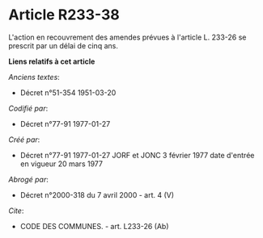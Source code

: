 # Article R233-38

L'action en recouvrement des amendes prévues à l'article L. 233-26 se prescrit par un délai de cinq ans.

**Liens relatifs à cet article**

_Anciens textes_:

  - Décret n°51-354 1951-03-20

_Codifié par_:

  - Décret n°77-91 1977-01-27

_Créé par_:

  - Décret n°77-91 1977-01-27 JORF et JONC 3 février 1977 date d'entrée en vigueur 20 mars 1977

_Abrogé par_:

  - Décret n°2000-318 du 7 avril 2000 - art. 4 (V)

_Cite_:

  - CODE DES COMMUNES. - art. L233-26 (Ab)
